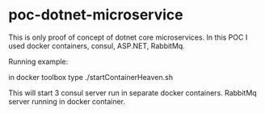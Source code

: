 # poc-dotnet-microservice
This is only proof of concept of dotnet core microservices. In this POC I used docker containers, consul, ASP.NET, RabbitMq.


Running example:

in docker toolbox type
./startContainerHeaven.sh

This will start 3 consul server run in separate docker containers. RabbitMq server running in docker container. 